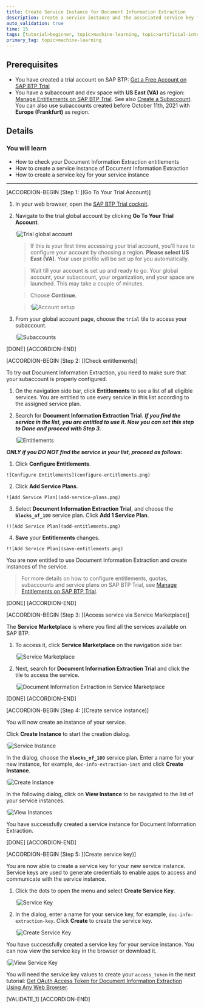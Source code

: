 ```yaml
---
title: Create Service Instance for Document Information Extraction
description: Create a service instance and the associated service key for Document Information Extraction, one of the SAP AI Business Services, using SAP Business Technology Platform (SAP BTP) Trial.
auto_validation: true
time: 15
tags: [tutorial>beginner, topic>machine-learning, topic>artificial-intelligence, topic>cloud, products>sap-business-technology-platform, products>sap-ai-business-services, products>document-information-extraction]
primary_tag: topic>machine-learning
---
```


## Prerequisites
- You have created a trial account on SAP BTP: [Get a Free Account on SAP BTP Trial](hcp-create-trial-account)
- You have a subaccount and dev space with **US East (VA)** as region: [Manage Entitlements on SAP BTP Trial](cp-trial-entitlements). See also [Create a Subaccount](https://help.sap.com/viewer/65de2977205c403bbc107264b8eccf4b/Cloud/en-US/261ba9ca868f469baf64c22257324a75.html). You can also use subaccounts created before October 11th, 2021 with **Europe (Frankfurt)** as region.

## Details
### You will learn
  - How to check your Document Information Extraction entitlements
  - How to create a service instance of Document Information Extraction
  - How to create a service key for your service instance
---

[ACCORDION-BEGIN [Step 1: ](Go To Your Trial Account)]

1. In your web browser, open the [SAP BTP Trial cockpit](https://cockpit.hanatrial.ondemand.com/).

2. Navigate to the trial global account by clicking **Go To Your Trial Account**.

    !![Trial global account](01_Foundation20Onboarding_Home.png)

    >If this is your first time accessing your trial account, you'll have to configure your account by choosing a region. **Please select US East (VA)**. Your user profile will be set up for you automatically.

    >Wait till your account is set up and ready to go. Your global account, your subaccount, your organization, and your space are launched. This may take a couple of minutes.

    >Choose **Continue**.

    >!![Account setup](02_Foundation20Onboarding_Processing.png)

3. From your global account page, choose the `trial` tile to access your subaccount.

    !![Subaccounts](enter-trial-account.png)

[DONE]
[ACCORDION-END]


[ACCORDION-BEGIN [Step 2: ](Check entitlements)]

To try out Document Information Extraction, you need to make sure that your subaccount is properly configured.

1. On the navigation side bar, click **Entitlements** to see a list of all eligible services. You are entitled to use every service in this list according to the assigned service plan.

2. Search for **Document Information Extraction Trial**. ***If you find the service in the list, you are entitled to use it. Now you can set this step to **Done** and proceed with Step 3.***

    !![Entitlements](check-entitlements.png)

***ONLY if you DO NOT find the service in your list, proceed as follows:***

  1. Click **Configure Entitlements**.

    ![Configure Entitlements](configure-entitlements.png)

  2. Click **Add Service Plans**.

    ![Add Service Plan](add-service-plans.png)

  3. Select **Document Information Extraction Trial**, and choose the **`blocks_of_100`** service plan. Click **Add 1 Service Plan**.

    !![Add Service Plan](add-entitlements.png)

  4. **Save** your **Entitlements** changes.

    !![Add Service Plan](save-entitlements.png)    

You are now entitled to use Document Information Extraction and create instances of the service.

>For more details on how to configure entitlements, quotas, subaccounts and service plans on SAP BTP Trial, see [Manage Entitlements on SAP BTP Trial](cp-trial-entitlements).

[DONE]
[ACCORDION-END]


[ACCORDION-BEGIN [Step 3: ](Access service via Service Marketplace)]

The **Service Marketplace** is where you find all the services available on SAP BTP.

1. To access it, click **Service Marketplace** on the navigation side bar.

    !![Service Marketplace](access-service-marketplace.png)

2. Next, search for **Document Information Extraction Trial** and click the tile to access the service.

    !![Document Information Extraction in Service Marketplace](access-dox.png)

[DONE]
[ACCORDION-END]


[ACCORDION-BEGIN [Step 4: ](Create service instance)]

You will now create an instance of your service.

Click **Create Instance** to start the creation dialog.

!![Service Instance](create-instance.png)

In the dialog, choose the **`blocks_of_100`** service plan. Enter a name for your new instance, for example, `doc-info-extraction-inst` and click **Create Instance**.

!![Create Instance](create-instance-dialog.png)

In the following dialog, click on **View Instance** to be navigated to the list of your service instances.

!![View Instances](view-instance.png)

You have successfully created a service instance for Document Information Extraction.

[DONE]
[ACCORDION-END]


[ACCORDION-BEGIN [Step 5: ](Create service key)]

You are now able to create a service key for your new service instance. Service keys are used to generate credentials to enable apps to access and communicate with the service instance.

  1. Click the dots to open the menu and select **Create Service Key**.

      !![Service Key](create-service-keys.png)

  2. In the dialog, enter a name for your service key, for example, `doc-info-extraction-key`. Click **Create** to create the service key.

      !![Create Service Key](create-service-key-name.png)

You have successfully created a service key for your service instance. You can now view the service key in the browser or download it.

!![View Service Key](view-service-key.png)

You will need the service key values to create your `access_token` in the next tutorial: [Get OAuth Access Token for Document Information Extraction Using Any Web Browser](cp-aibus-dox-web-oauth-token).

[VALIDATE_1]
[ACCORDION-END]
